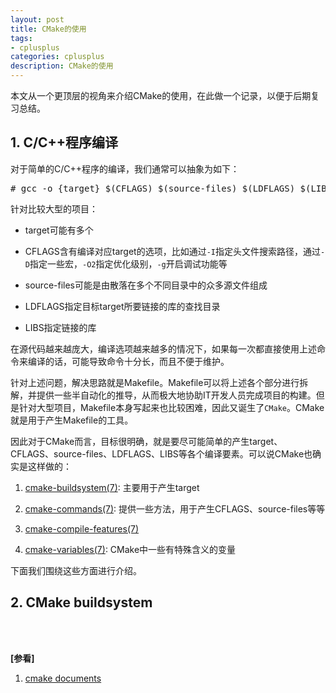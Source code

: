 ```yaml
---
layout: post
title: CMake的使用
tags:
- cplusplus
categories: cplusplus
description: CMake的使用
---
```



本文从一个更顶层的视角来介绍CMake的使用，在此做一个记录，以便于后期复习总结。

<!-- more -->


## 1. C/C++程序编译
对于简单的C/C++程序的编译，我们通常可以抽象为如下：
<pre>
# gcc -o {target} $(CFLAGS) $(source-files) $(LDFLAGS) $(LIBS)
</pre>

针对比较大型的项目：

* target可能有多个

* CFLAGS含有编译对应target的选项，比如通过```-I```指定头文件搜索路径，通过```-D```指定一些宏，```-O2```指定优化级别，```-g```开启调试功能等

* source-files可能是由散落在多个不同目录中的众多源文件组成

* LDFLAGS指定目标target所要链接的库的查找目录

* LIBS指定链接的库

在源代码越来越庞大，编译选项越来越多的情况下，如果每一次都直接使用上述命令来编译的话，可能导致命令十分长，而且不便于维护。


针对上述问题，解决思路就是Makefile。Makefile可以将上述各个部分进行拆解，并提供一些半自动化的推导，从而极大地协助IT开发人员完成项目的构建。但是针对大型项目，Makefile本身写起来也比较困难，因此又诞生了```CMake```。CMake就是用于产生Makefile的工具。


因此对于CMake而言，目标很明确，就是要尽可能简单的产生target、CFLAGS、source-files、LDFLAGS、LIBS等各个编译要素。可以说CMake也确实是这样做的：

1. [cmake-buildsystem(7)](https://cmake.org/cmake/help/v3.22/manual/cmake-buildsystem.7.html): 主要用于产生target

2. [cmake-commands(7)](https://cmake.org/cmake/help/v3.22/manual/cmake-commands.7.html): 提供一些方法，用于产生CFLAGS、source-files等等

3. [cmake-compile-features(7)](https://cmake.org/cmake/help/v3.22/manual/cmake-compile-features.7.html)

4. [cmake-variables(7)](https://cmake.org/cmake/help/v3.22/manual/cmake-variables.7.html): CMake中一些有特殊含义的变量

下面我们围绕这些方面进行介绍。


## 2. CMake buildsystem





<br />
<br />

**[参看]**


1. [cmake documents](https://cmake.org/cmake/help/v3.22/)


<br />
<br />
<br />


